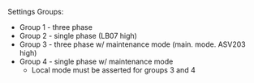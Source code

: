Settings Groups:

-   Group 1 - three phase
-   Group 2 - single phase (LB07 high)
-   Group 3 - three phase w/ maintenance mode (main. mode. ASV203 high)
-   Group 4 - single phase w/ maintenance mode
    -   Local mode must be asserted for groups 3 and 4

